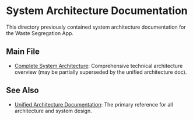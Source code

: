 # System Architecture Documentation

This directory previously contained system architecture documentation for the Waste Segregation App.

## Main File

- [Complete System Architecture](./complete_system_architecture.md): Comprehensive technical architecture overview (may be partially superseded by the unified architecture doc).

## See Also

- [Unified Architecture Documentation](../unified_architecture/comprehensive_architecture.md): The primary reference for all architecture and system design. 